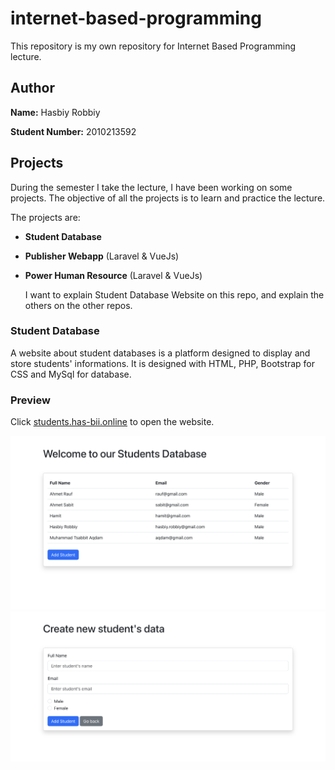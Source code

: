 # internet-based-programming
This repository is my own repository for Internet Based Programming lecture.

## Author
**Name:** Hasbiy Robbiy

**Student Number:** 2010213592

## Projects
During the semester I take the lecture, I have been working on some projects. The objective of all the projects is to learn and practice the lecture.

The projects are:
- **Student Database**
- **Publisher Webapp** (Laravel & VueJs)
- **Power Human Resource** (Laravel & VueJs)

  I want to explain Student Database Website on this repo, and explain the others on the other repos.
  
 ### Student Database
 A website about student databases is a platform designed to display and store students' informations.
 It is designed with HTML, PHP, Bootstrap for CSS and MySql for database.
 
 ### Preview
 
 Click [students.has-bii.online](http://students.has-bii.online:2505/) to open the website.

![My Image](img/IMG_0173.jpeg)
![My Image](img/IMG_0174.jpeg)
